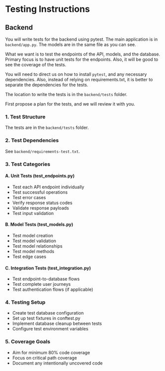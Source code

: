 # Testing Instructions

## Backend

You will write tests for the backend using pytest. The main application is in `backend/app.py`. 
The models are in the same file as you can see. 

What we want is to test the endpoints of the API, models, and the database. Primary focus is to have unit tests for the endpoints. 
Also, it will be good to see the coverage of the tests. 

You will need to direct us on how to install `pytest`, and any necessary dependencies. 
Also, instead of relying on requirements.txt, it is better to separate the dependencies for the tests. 

The location to write the tests is in the `backend/tests` folder. 

First propose a plan for the tests, and we will review it with you. 


### 1. Test Structure

The tests are in the `backend/tests` folder.

### 2. Test Dependencies

See `backend/requirements-test.txt`.

### 3. Test Categories

#### A. Unit Tests (test_endpoints.py)

- Test each API endpoint individually
- Test successful operations
- Test error cases
- Verify response status codes
- Validate response payloads
- Test input validation

#### B. Model Tests (test_models.py)

- Test model creation
- Test model validation
- Test model relationships
- Test model methods
- Test edge cases

#### C. Integration Tests (test_integration.py)

- Test endpoint-to-database flows
- Test complete user journeys
- Test authentication flows (if applicable)

### 4. Testing Setup

- Create test database configuration
- Set up test fixtures in conftest.py
- Implement database cleanup between tests
- Configure test environment variables

### 5. Coverage Goals

- Aim for minimum 80% code coverage
- Focus on critical path coverage
- Document any intentionally uncovered code
